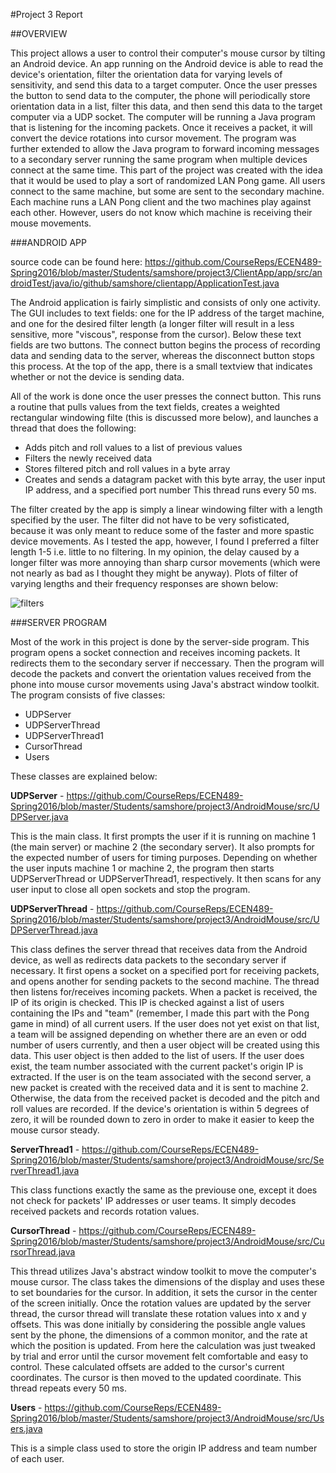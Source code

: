 #Project 3 Report


##OVERVIEW

This project allows a user to control their computer's mouse cursor by tilting an Android device. An app running on the Android device is able to read the device's orientation, filter the orientation data for varying levels of sensitivity, and send this data to a target computer. Once the user presses the button to send data to the computer, the phone will periodically store orientation data in a list, filter this data, and then send this data to the target computer via a UDP socket. The computer will be running a Java program that is listening for the incoming packets. Once it receives a packet, it will convert the device rotations into cursor movement. The program was further extended to allow the Java program to forward incoming messages to a secondary server running the same program when multiple devices connect at the same time. This part of the project was created with the idea that it would be used to play a sort of randomized LAN Pong game. All users connect to the same machine, but some are sent to the secondary machine. Each machine runs a LAN Pong client and the two machines play against each other. However, users do not know which machine is receiving their mouse movements. 


###ANDROID APP 

source code can be found here:
https://github.com/CourseReps/ECEN489-Spring2016/blob/master/Students/samshore/project3/ClientApp/app/src/androidTest/java/io/github/samshore/clientapp/ApplicationTest.java

The Android application is fairly simplistic and consists of only one activity. The GUI includes to text fields: one for the IP address of the target machine, and one for the desired filter length (a longer filter will result in a less sensitive, more "viscous", response from the cursor). Below these text fields are two buttons. The connect button begins the process of recording data and sending data to the server, whereas the disconnect button stops this process. At the top of the app, there is a small textview that indicates whether or not the device is sending data.

All of the work is done once the user presses the connect button. This runs a routine that pulls values from the text fields, creates a weighted rectangular windowing filte (this is discussed more below), and launches a thread that does the following:
* Adds pitch and roll values to a list of previous values
* Filters the newly received data 
* Stores filtered pitch and roll values in a byte array
* Creates and sends a datagram packet with this byte array, the user input IP address, and a specified port number
This thread runs every 50 ms.

The filter created by the app is simply a linear windowing filter with a length specified by the user. The filter did not have to be very sofisticated, because it was only meant to reduce some of the faster and more spastic device movements. As I tested the app, however, I found I preferred a filter length 1-5 i.e. little to no filtering. In my opinion, the delay caused by a longer filter was more annoying than sharp cursor movements (which were not nearly as bad as I thought they might be anyway). Plots of filter of varying lengths and their frequency responses are shown below:

![filters](https://cloud.githubusercontent.com/assets/16807182/14992243/c3c314c8-112a-11e6-995b-2e473570180f.jpg)


###SERVER PROGRAM

Most of the work in this project is done by the server-side program. This program opens a socket connection and receives incoming packets. It redirects them to the secondary server if neccessary. Then the program will decode the packets and convert the orientation values received from the phone into mouse cursor movements using Java's abstract window toolkit. The program consists of five classes:
* UDPServer
* UDPServerThread
* UDPServerThread1
* CursorThread
* Users

These classes are explained below:

**UDPServer** - https://github.com/CourseReps/ECEN489-Spring2016/blob/master/Students/samshore/project3/AndroidMouse/src/UDPServer.java
	
This is the main class. It first prompts the user if it is running on machine 1 (the main server) or machine 2 (the secondary server). It also prompts for the expected number of users for timing purposes. Depending on whether the user inputs machine 1 or machine 2, the program then starts UDPServerThread or UDPServerThread1, respectively. It then scans for any user input to close all open sockets and stop the program.

**UDPServerThread** - https://github.com/CourseReps/ECEN489-Spring2016/blob/master/Students/samshore/project3/AndroidMouse/src/UDPServerThread.java
	
This class defines the server thread that receives data from the Android device, as well as redirects data packets to the secondary server if necessary. It first opens a socket on a specified port for receiving packets, and opens another for sending packets to the second machine. The thread then listens for/receives incoming packets. When a packet is received, the IP of its origin is checked. This IP is checked against a list of users containing the IPs and "team" (remember, I made this part with the Pong game in mind) of all current users. If the user does not yet exist on that list, a team will be assigned depending on whether there are an even or odd number of users currently, and then a user object will be created using this data. This user object is then added to the list of users. If the user does exist, the team number associated with the current packet's origin IP is extracted. If the user is on the team associated with the second server, a new packet is created with the received data and it is sent to machine 2. Otherwise, the data from the received packet is decoded and the pitch and roll values are recorded. If the device's orientation is within 5 degrees of zero, it will be rounded down to zero in order to make it easier to keep the mouse cursor steady.

**ServerThread1** - https://github.com/CourseReps/ECEN489-Spring2016/blob/master/Students/samshore/project3/AndroidMouse/src/ServerThread1.java
	
This class functions exactly the same as the previouse one, except it does not check for packets' IP addresses or user teams. It simply decodes received packets and records rotation values.

**CursorThread** - https://github.com/CourseReps/ECEN489-Spring2016/blob/master/Students/samshore/project3/AndroidMouse/src/CursorThread.java

This thread utilizes Java's abstract window toolkit to move the computer's mouse cursor. The class takes the dimensions of the display and uses these to set boundaries for the cursor. In addition, it sets the cursor in the center of the screen initially. Once the rotation values are updated by the server thread, the cursor thread will translate these rotation values into x and y offsets. This was done initially by considering the possible angle values sent by the phone, the dimensions of a common monitor, and the rate at which the position is updated. From here the calculation was just tweaked by trial and error until the cursor movement felt comfortable and easy to control. These calculated offsets are added to the cursor's current coordinates. The cursor is then moved to the updated coordinate. This thread repeats every 50 ms.

**Users** - https://github.com/CourseReps/ECEN489-Spring2016/blob/master/Students/samshore/project3/AndroidMouse/src/Users.java

This is a simple class used to store the origin IP address and team number of each user.



